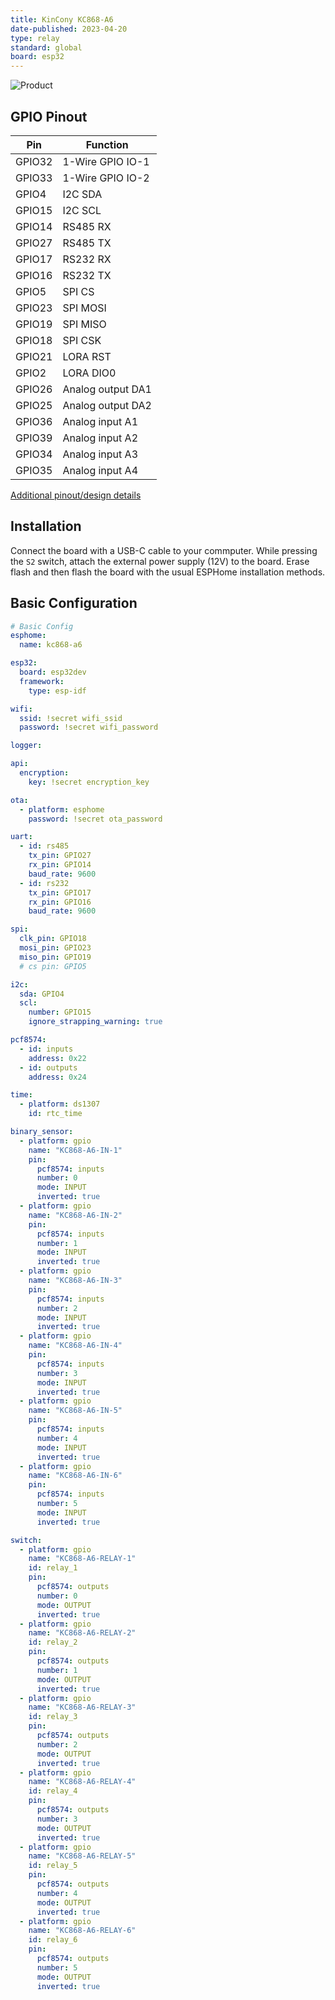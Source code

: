 ```yaml
---
title: KinCony KC868-A6
date-published: 2023-04-20
type: relay
standard: global
board: esp32
---
```


![Product](KC868-A6.jpg "Product Image")

## GPIO Pinout

| Pin    | Function          |
| ------ | ----------------- |
| GPIO32 | 1-Wire GPIO IO-1  |
| GPIO33 | 1-Wire GPIO IO-2  |
| GPIO4  | I2C SDA           |
| GPIO15 | I2C SCL           |
| GPIO14 | RS485 RX          |
| GPIO27 | RS485 TX          |
| GPIO17 | RS232 RX          |
| GPIO16 | RS232 TX          |
| GPIO5  | SPI CS            |
| GPIO23 | SPI MOSI          |
| GPIO19 | SPI MISO          |
| GPIO18 | SPI CSK           |
| GPIO21 | LORA RST          |
| GPIO2  | LORA DIO0         |
| GPIO26 | Analog output DA1 |
| GPIO25 | Analog output DA2 |
| GPIO36 | Analog input A1   |
| GPIO39 | Analog input A2   |
| GPIO34 | Analog input A3   |
| GPIO35 | Analog input A4   |

[Additional pinout/design details](https://www.kincony.com/esp32-6-channel-relay-module-kc868-a6.html)

## Installation

Connect the board with a USB-C cable to your commputer. While pressing the `S2` switch, attach the external power supply
(12V) to the board. Erase flash and then flash the board with the usual ESPHome installation methods.

## Basic Configuration

```yaml
# Basic Config
esphome:
  name: kc868-a6

esp32:
  board: esp32dev
  framework:
    type: esp-idf

wifi:
  ssid: !secret wifi_ssid
  password: !secret wifi_password

logger:

api:
  encryption:
    key: !secret encryption_key

ota:
  - platform: esphome
    password: !secret ota_password

uart:
  - id: rs485
    tx_pin: GPIO27
    rx_pin: GPIO14
    baud_rate: 9600
  - id: rs232
    tx_pin: GPIO17
    rx_pin: GPIO16
    baud_rate: 9600

spi:
  clk_pin: GPIO18
  mosi_pin: GPIO23
  miso_pin: GPIO19
  # cs pin: GPIO5

i2c:
  sda: GPIO4
  scl:
    number: GPIO15
    ignore_strapping_warning: true

pcf8574:
  - id: inputs
    address: 0x22
  - id: outputs
    address: 0x24

time:
  - platform: ds1307
    id: rtc_time

binary_sensor:
  - platform: gpio
    name: "KC868-A6-IN-1"
    pin:
      pcf8574: inputs
      number: 0
      mode: INPUT
      inverted: true
  - platform: gpio
    name: "KC868-A6-IN-2"
    pin:
      pcf8574: inputs
      number: 1
      mode: INPUT
      inverted: true
  - platform: gpio
    name: "KC868-A6-IN-3"
    pin:
      pcf8574: inputs
      number: 2
      mode: INPUT
      inverted: true
  - platform: gpio
    name: "KC868-A6-IN-4"
    pin:
      pcf8574: inputs
      number: 3
      mode: INPUT
      inverted: true
  - platform: gpio
    name: "KC868-A6-IN-5"
    pin:
      pcf8574: inputs
      number: 4
      mode: INPUT
      inverted: true
  - platform: gpio
    name: "KC868-A6-IN-6"
    pin:
      pcf8574: inputs
      number: 5
      mode: INPUT
      inverted: true

switch:
  - platform: gpio
    name: "KC868-A6-RELAY-1"
    id: relay_1
    pin:
      pcf8574: outputs
      number: 0
      mode: OUTPUT
      inverted: true
  - platform: gpio
    name: "KC868-A6-RELAY-2"
    id: relay_2
    pin:
      pcf8574: outputs
      number: 1
      mode: OUTPUT
      inverted: true
  - platform: gpio
    name: "KC868-A6-RELAY-3"
    id: relay_3
    pin:
      pcf8574: outputs
      number: 2
      mode: OUTPUT
      inverted: true
  - platform: gpio
    name: "KC868-A6-RELAY-4"
    id: relay_4
    pin:
      pcf8574: outputs
      number: 3
      mode: OUTPUT
      inverted: true
  - platform: gpio
    name: "KC868-A6-RELAY-5"
    id: relay_5
    pin:
      pcf8574: outputs
      number: 4
      mode: OUTPUT
      inverted: true
  - platform: gpio
    name: "KC868-A6-RELAY-6"
    id: relay_6
    pin:
      pcf8574: outputs
      number: 5
      mode: OUTPUT
      inverted: true
```
